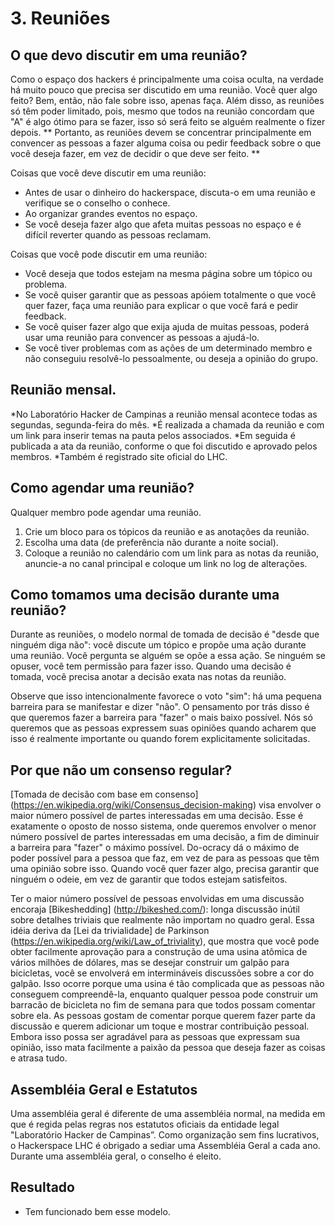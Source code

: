 # 3. Reuniões

## O que devo discutir em uma reunião?

Como o espaço dos hackers é principalmente uma coisa oculta, na verdade há muito pouco que precisa ser discutido em uma reunião. Você quer algo feito? Bem, então, não fale sobre isso, apenas faça. Além disso, as reuniões só têm poder limitado, pois, mesmo que todos na reunião concordam que "A" é algo ótimo para se fazer, isso só será feito se alguém realmente o fizer depois. ** Portanto, as reuniões devem se concentrar principalmente em convencer as pessoas a fazer alguma coisa ou pedir feedback sobre o que você deseja fazer, em vez de decidir o que deve ser feito. **

Coisas que você deve discutir em uma reunião:

* Antes de usar o dinheiro do hackerspace, discuta-o em uma reunião e verifique se o conselho o conhece.
* Ao organizar grandes eventos no espaço.
* Se você deseja fazer algo que afeta muitas pessoas no espaço e é difícil reverter quando as pessoas reclamam.

Coisas que você pode discutir em uma reunião:

* Você deseja que todos estejam na mesma página sobre um tópico ou problema.
* Se você quiser garantir que as pessoas apóiem ​​totalmente o que você quer fazer, faça uma reunião para explicar o que você fará e pedir feedback.
* Se você quiser fazer algo que exija ajuda de muitas pessoas, poderá usar uma reunião para convencer as pessoas a ajudá-lo.
* Se você tiver problemas com as ações de um determinado membro e não conseguiu resolvê-lo pessoalmente, ou deseja a opinião do grupo.

## Reunião mensal.

*No Laboratório Hacker de Campinas a reunião mensal acontece todas as segundas, segunda-feira do mês.
*É realizada a chamada da reunião e com um link para inserir temas na pauta pelos associados.
*Em seguida é publicada a ata da reunião, conforme o que foi discutido e  aprovado pelos membros.
*Também é registrado site oficial do LHC.

## Como agendar uma reunião?

Qualquer membro pode agendar uma reunião.

1. Crie um bloco para os tópicos da reunião e as anotações da reunião.
2. Escolha uma data (de preferência não durante a noite social).
3. Coloque a reunião no calendário com um link para as notas da reunião, anuncie-a no canal principal e coloque um link no log de alterações.

## Como tomamos uma decisão durante uma reunião?

Durante as reuniões, o modelo normal de tomada de decisão é "desde que ninguém diga não": você discute um tópico e propõe uma ação durante uma reunião. Você pergunta se alguém se opõe a essa ação. Se ninguém se opuser, você tem permissão para fazer isso. Quando uma decisão é tomada, você precisa anotar a decisão exata nas notas da reunião.

Observe que isso intencionalmente favorece o voto "sim": há uma pequena barreira para se manifestar e dizer "não". O pensamento por trás disso é que queremos fazer a barreira para "fazer" o mais baixo possível. Nós só queremos que as pessoas expressem suas opiniões quando acharem que isso é realmente importante ou quando forem explicitamente solicitadas.


## Por que não um consenso regular?

[Tomada de decisão com base em consenso] (https://en.wikipedia.org/wiki/Consensus_decision-making) visa envolver o maior número possível de partes interessadas em uma decisão. Esse é exatamente o oposto de nosso sistema, onde queremos envolver o menor número possível de partes interessadas em uma decisão, a fim de diminuir a barreira para "fazer" o máximo possível. Do-ocracy dá o máximo de poder possível para a pessoa que faz, em vez de para as pessoas que têm uma opinião sobre isso. Quando você quer fazer algo, precisa garantir que ninguém o odeie, em vez de garantir que todos estejam satisfeitos.

Ter o maior número possível de pessoas envolvidas em uma discussão encoraja [Bikeshedding] (http://bikeshed.com/): longa discussão inútil sobre detalhes triviais que realmente não importam no quadro geral. Essa idéia deriva da [Lei da trivialidade] de Parkinson (https://en.wikipedia.org/wiki/Law_of_triviality), que mostra que você pode obter facilmente aprovação para a construção de uma usina atômica de vários milhões de dólares, mas se desejar construir um galpão para bicicletas, você se envolverá em intermináveis ​​discussões sobre a cor do galpão. Isso ocorre porque uma usina é tão complicada que as pessoas não conseguem compreendê-la, enquanto qualquer pessoa pode construir um barracão de bicicleta no fim de semana para que todos possam comentar sobre ela. As pessoas gostam de comentar porque querem fazer parte da discussão e querem adicionar um toque e mostrar contribuição pessoal. Embora isso possa ser agradável para as pessoas que expressam sua opinião, isso mata facilmente a paixão da pessoa que deseja fazer as coisas e atrasa tudo.

## Assembléia Geral e Estatutos

Uma assembléia geral é diferente de uma assembléia normal, na medida em que é regida pelas regras nos estatutos oficiais da entidade legal "Laboratório Hacker de Campinas”. Como organização sem fins lucrativos, o Hackerspace LHC é obrigado a sediar uma Assembléia Geral a cada ano. Durante uma assembléia geral, o conselho é eleito.

## Resultado

* Tem funcionado bem esse modelo.

